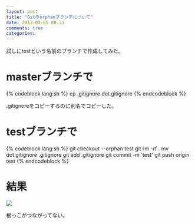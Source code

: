 ```yaml
---
layout: post
title: "Gitのorphanブランチについて"
date: 2013-02-05 00:33
comments: true
categories:
---
```


試しにtestという名前のブランチで作成してみた。

# masterブランチで
{% codeblock lang:sh %}
cp  .gitignore dot.gitignore
{% endcodeblock %}

.gitignoreをコピーするのに別名でコピーした。

# testブランチで
{% codeblock lang:sh %}
git checkout --orphan test
git rm -rf .
mv dot.gitignore .gitignore
git add .gitignore
git commit -m 'test'
git push origin test
{% endcodeblock %}

# 結果
![](/images/uploads/git-orphan-branch.jpg")

根っこがつながってない。
